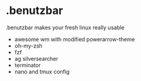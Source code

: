 # .benutzbar
.benutzbar makes your fresh linux really usable


- awesome wm with modified powerarrow-theme
- oh-my-zsh
- fzf
- ag silversearcher
- terminator
- nano and tmux config
